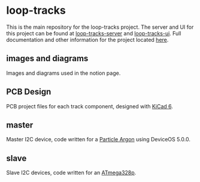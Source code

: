 # loop-tracks

This is the main repository for the loop-tracks project.
The server and UI for this project can be found at [loop-tracks-server](https://github.com/cogsandsquigs/loop-tracks-server) and [loop-tracks-ui](https://github.com/cogsandsquigs/loop-tracks-ui). Full documentation and other information for the project located [here](https://arjun-saini.notion.site/arjun-saini/Loop-Tracks-0d7150e50bd84f2c9db64b674ca986d8).

## images and diagrams

Images and diagrams used in the notion page.

## PCB Design

PCB project files for each track component, designed with [KiCad 6](https://www.kicad.org/).

## master

Master I2C device, code written for a [Particle Argon](https://docs.particle.io/argon/) using DeviceOS 5.0.0.

## slave

Slave I2C devices, code written for an [ATmega328p](https://www.microchip.com/en-us/product/ATmega328).
